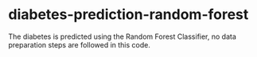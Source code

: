 # diabetes-prediction-random-forest
The diabetes is predicted using the Random Forest Classifier, no data preparation steps are followed in this code.
